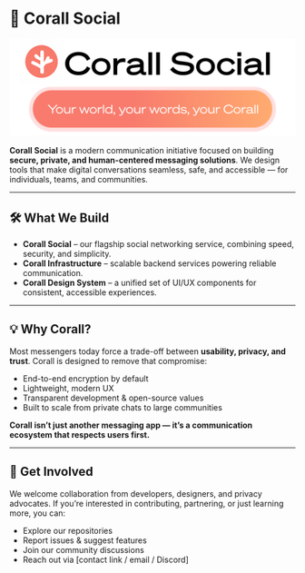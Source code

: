 # 🪸 Corall Social

<img src="Poster.png" alt="error">


**Corall Social** is a modern communication initiative focused on building **secure, private, and human-centered messaging solutions**.
We design tools that make digital conversations seamless, safe, and accessible — for individuals, teams, and communities.

---

## 🛠 What We Build

* **Corall Social** – our flagship social networking service, combining speed, security, and simplicity.
* **Corall Infrastructure** – scalable backend services powering reliable communication.
* **Corall Design System** – a unified set of UI/UX components for consistent, accessible experiences.

---

## 💡 Why Corall?

Most messengers today force a trade-off between **usability, privacy, and trust**.
Corall is designed to remove that compromise:

* End-to-end encryption by default
* Lightweight, modern UX
* Transparent development & open-source values
* Built to scale from private chats to large communities

**Corall isn’t just another messaging app — it’s a communication ecosystem that respects users first.**

---

## 💬 Get Involved

We welcome collaboration from developers, designers, and privacy advocates.
If you’re interested in contributing, partnering, or just learning more, you can:

* Explore our repositories
* Report issues & suggest features
* Join our community discussions
* Reach out via \[contact link / email / Discord]
